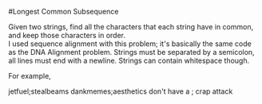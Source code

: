 #Longest Common Subsequence

Given two strings, find all the characters that each string have in common, and keep those characters in order.  
I used sequence alignment with this problem; it's basically the same code as the DNA Alignment problem.
Strings must be separated by a semicolon, all lines must end with a newline.  Strings can contain whitespace though. 

For example,

jetfuel;stealbeams
dankmemes;aesthetics
don't have a ; crap attack
